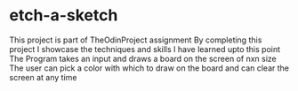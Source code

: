 # etch-a-sketch
This project is part of TheOdinProject assignment
By completing this project I showcase the techniques and skills I have learned upto this point
The Program takes an input and draws a board on the screen of nxn size
The user can pick a color with which to draw on the board and can clear the screen at any time

